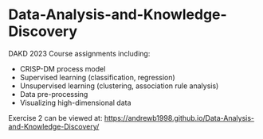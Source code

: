 # Data-Analysis-and-Knowledge-Discovery

DAKD 2023 Course assignments including:
  - CRISP-DM process model
  - Supervised learning (classification, regression)
  - Unsupervised learning (clustering, association rule analysis)
  - Data pre-processing
  - Visualizing high-dimensional data

Exercise 2 can be viewed at:
https://andrewb1998.github.io/Data-Analysis-and-Knowledge-Discovery/
